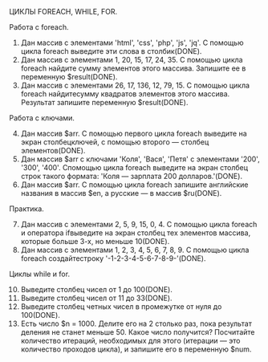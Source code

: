 ЦИКЛЫ FOREACH, WHILE, FOR.

Работа с foreach.

1. Дан массив с элементами 'html', 'css', 'php', 'js', 'jq'. С помощью цикла foreach выведите эти слова в столбик(DONE).
2. Дан массив с элементами 1, 20, 15, 17, 24, 35. С помощью цикла foreach найдите сумму элементов этого массива. Запишите ее в переменную $result(DONE).
3. Дан массив с элементами 26, 17, 136, 12, 79, 15. С помощью цикла foreach найдитесумму квадратов элементов этого массива. Результат запишите переменную $result(DONE).

Работа с ключами.

4. Дан массив $arr. С помощью первого цикла foreach выведите на экран столбецключей, с помощью второго — столбец элементов(DONE).
5. Дан массив $arr с ключами 'Коля', 'Вася', 'Петя' с элементами '200', '300', '400'. Спомощью цикла foreach выведите на экран столбец строк такого формата: 'Коля — зарплата 200 долларов.'(DONE).
6. Дан массив $arr. С помощью цикла foreach запишите английские названия в массив $en, а русские — в массив $ru(DONE).

Практика.

7. Дан массив с элементами 2, 5, 9, 15, 0, 4. С помощью цикла foreach и оператора ifвыведите на экран столбец тех элементов массива, которые больше 3-х, но меньше 10(DONE).
8. Дан массив с элементами 1, 2, 3, 4, 5, 6, 7, 8, 9. С помощью цикла foreach создайтестроку '-1-2-3-4-5-6-7-8-9-'(DONE).
 
Циклы while и for.

10. Выведите столбец чисел от 1 до 100(DONE).
11. Выведите столбец чисел от 11 до 33(DONE).
12. Выведите столбец четных чисел в промежутке от нуля до 100(DONE).
13. Есть число $n = 1000. Делите его на 2 столько раз, пока результат деления не станет меньше 50. Какое число получится? Посчитайте количество итераций, необходимых для этого (итерации — это количество проходов цикла), и запишите его в переменную $num.﻿
